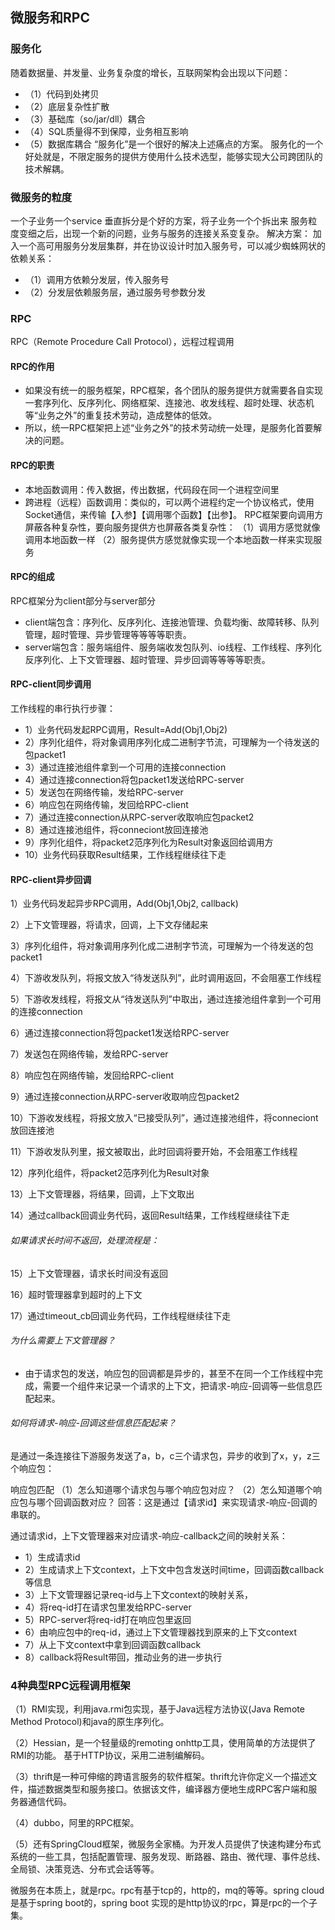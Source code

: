 ## 微服务和RPC
### 服务化

随着数据量、并发量、业务复杂度的增长，互联网架构会出现以下问题：
- （1）代码到处拷贝
- （2）底层复杂性扩散
- （3）基础库（so/jar/dll）耦合
- （4）SQL质量得不到保障，业务相互影响
- （5）数据库耦合
“服务化”是一个很好的解决上述痛点的方案。
服务化的一个好处就是，不限定服务的提供方使用什么技术选型，能够实现大公司跨团队的技术解耦。

### 微服务的粒度
一个子业务一个service
垂直拆分是个好的方案，将子业务一个个拆出来
服务粒度变细之后，出现一个新的问题，业务与服务的连接关系变复杂。
解决方案： 加入一个高可用服务分发层集群，并在协议设计时加入服务号，可以减少蜘蛛网状的依赖关系：
- （1）调用方依赖分发层，传入服务号
- （2）分发层依赖服务层，通过服务号参数分发

### RPC
RPC（Remote Procedure Call Protocol），远程过程调用
#### RPC的作用
- 如果没有统一的服务框架，RPC框架，各个团队的服务提供方就需要各自实现一套序列化、反序列化、网络框架、连接池、收发线程、超时处理、状态机等“业务之外”的重复技术劳动，造成整体的低效。
- 所以，统一RPC框架把上述“业务之外”的技术劳动统一处理，是服务化首要解决的问题。

#### RPC的职责
- 本地函数调用：传入数据，传出数据，代码段在同一个进程空间里
- 跨进程（远程）函数调用：类似的，可以两个进程约定一个协议格式，使用Socket通信，来传输【入参】【调用哪个函数】【出参】。
RPC框架要向调用方屏蔽各种复杂性，要向服务提供方也屏蔽各类复杂性：
（1）调用方感觉就像调用本地函数一样
（2）服务提供方感觉就像实现一个本地函数一样来实现服务


#### RPC的组成
RPC框架分为client部分与server部分
- client端包含：序列化、反序列化、连接池管理、负载均衡、故障转移、队列管理，超时管理、异步管理等等等等职责。
- server端包含：服务端组件、服务端收发包队列、io线程、工作线程、序列化反序列化、上下文管理器、超时管理、异步回调等等等等职责。

#### RPC-client同步调用
工作线程的串行执行步骤：

- 1）业务代码发起RPC调用，Result=Add(Obj1,Obj2)
- 2）序列化组件，将对象调用序列化成二进制字节流，可理解为一个待发送的包packet1
- 3）通过连接池组件拿到一个可用的连接connection
- 4）通过连接connection将包packet1发送给RPC-server
- 5）发送包在网络传输，发给RPC-server
- 6）响应包在网络传输，发回给RPC-client
- 7）通过连接connection从RPC-server收取响应包packet2
- 8）通过连接池组件，将conneciont放回连接池
- 9）序列化组件，将packet2范序列化为Result对象返回给调用方
- 10）业务代码获取Result结果，工作线程继续往下走

#### RPC-client异步回调

1）业务代码发起异步RPC调用，Add(Obj1,Obj2, callback)

2）上下文管理器，将请求，回调，上下文存储起来

3）序列化组件，将对象调用序列化成二进制字节流，可理解为一个待发送的包packet1

4）下游收发队列，将报文放入“待发送队列”，此时调用返回，不会阻塞工作线程

5）下游收发线程，将报文从“待发送队列”中取出，通过连接池组件拿到一个可用的连接connection

6）通过连接connection将包packet1发送给RPC-server

7）发送包在网络传输，发给RPC-server

8）响应包在网络传输，发回给RPC-client

9）通过连接connection从RPC-server收取响应包packet2

10）下游收发线程，将报文放入“已接受队列”，通过连接池组件，将conneciont放回连接池

11）下游收发队列里，报文被取出，此时回调将要开始，不会阻塞工作线程

12）序列化组件，将packet2范序列化为Result对象

13）上下文管理器，将结果，回调，上下文取出

14）通过callback回调业务代码，返回Result结果，工作线程继续往下走


###### 如果请求长时间不返回，处理流程是：

15）上下文管理器，请求长时间没有返回

16）超时管理器拿到超时的上下文

17）通过timeout_cb回调业务代码，工作线程继续往下走

###### 为什么需要上下文管理器？

- 由于请求包的发送，响应包的回调都是异步的，甚至不在同一个工作线程中完成，需要一个组件来记录一个请求的上下文，把请求-响应-回调等一些信息匹配起来。


###### 如何将请求-响应-回调这些信息匹配起来？

是通过一条连接往下游服务发送了a，b，c三个请求包，异步的收到了x，y，z三个响应包：

响应包匹配
（1）怎么知道哪个请求包与哪个响应包对应？
（2）怎么知道哪个响应包与哪个回调函数对应？
回答：这是通过【请求id】来实现请求-响应-回调的串联的。

通过请求id，上下文管理器来对应请求-响应-callback之间的映射关系：
- 1）生成请求id
- 2）生成请求上下文context，上下文中包含发送时间time，回调函数callback等信息
- 3）上下文管理器记录req-id与上下文context的映射关系，
- 4）将req-id打在请求包里发给RPC-server
- 5）RPC-server将req-id打在响应包里返回
- 6）由响应包中的req-id，通过上下文管理器找到原来的上下文context
- 7）从上下文context中拿到回调函数callback
- 8）callback将Result带回，推动业务的进一步执行



### 4种典型RPC远程调用框架
（1）RMI实现，利用java.rmi包实现，基于Java远程方法协议(Java Remote Method Protocol)和java的原生序列化。

（2）Hessian，是一个轻量级的remoting onhttp工具，使用简单的方法提供了RMI的功能。 基于HTTP协议，采用二进制编解码。

（3）thrift是一种可伸缩的跨语言服务的软件框架。thrift允许你定义一个描述文件，描述数据类型和服务接口。依据该文件，编译器方便地生成RPC客户端和服务器通信代码。

（4）dubbo，阿里的RPC框架。

（5）还有SpringCloud框架，微服务全家桶。为开发人员提供了快速构建分布式系统的一些工具，包括配置管理、服务发现、断路器、路由、微代理、事件总线、全局锁、决策竞选、分布式会话等等。

微服务在本质上，就是rpc。rpc有基于tcp的，http的，mq的等等。spring cloud是基于spring boot的，spring boot 实现的是http协议的rpc，算是rpc的一个子集。